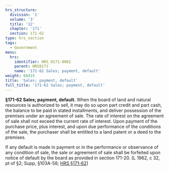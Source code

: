 ```yaml
---
hrs_structure:
  division: '1'
  volume: '3'
  title: '12'
  chapter: '171'
  section: 171-62
type: hrs_section
tags:
  - Government
menu:
  hrs:
    identifier: HRS_0171-0062
    parent: HRS0171
    name: '171-62 Sales; payment, default'
weight: 66415
title: 'Sales; payment, default'
full_title: '171-62 Sales; payment, default'
---
```

**§171-62 Sales; payment, default.** When the board of land and natural resources is authorized to sell, it may do so upon part credit and part cash, the balance to be paid in stated installments, and deliver possession of the premises under an agreement of sale. The rate of interest on the agreement of sale shall not exceed the current rate of interest. Upon payment of the purchase price, plus interest, and upon due performance of the conditions of the sale, the purchaser shall be entitled to a land patent or a deed to the premises.

If any default is made in payment or in the performance or observance of any condition of sale, the sale or agreement of sale shall be forfeited upon notice of default by the board as provided in section 171-20\. [L 1962, c 32, pt of §2; Supp, §103A-58; [HRS §171-62](/title-12/chapter-171/section-171-62/)]